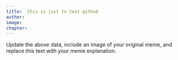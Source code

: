 ```yaml
---
title:  this is just to test github
author: 
image: 
chapter: 
---
```

Update the above data, include an image of your original meme, and replace this text with your meme explanation.
